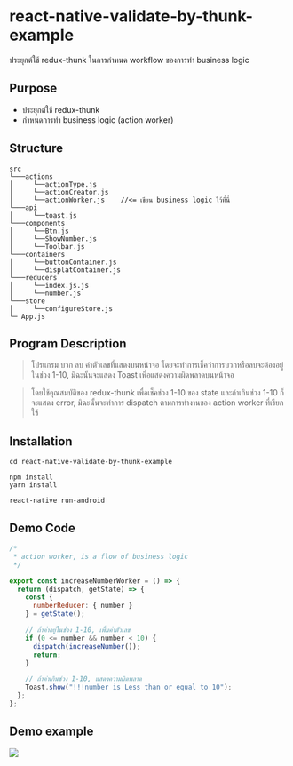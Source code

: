 # react-native-validate-by-thunk-example
ประยุกต์ใช้ redux-thunk ในการกำหนด workflow ของการทำ business logic

## Purpose

  - ประยุกต์ใช้ redux-thunk
  - กำหนดการทำ business logic (action worker)
  
## Structure

```
src
└───actions
│     └──actionType.js  
│     └──actionCreator.js
│     └──actionWorker.js    //<= เขียน business logic ไว้ที่นี่
└───api
│     └──toast.js
└───components
│     └──Btn.js
│     └──ShowNumber.js
│     └──Toolbar.js
└───containers
│     └──buttonContainer.js
│     └──displatContainer.js
└───reducers
│     └──index.js.js
│     └──number.js
└───store
│     └──configureStore.js
└─ App.js
```

## Program Description

> โปรแกรม บวก ลบ ค่าตัวเลขที่แสดงบนหน้าจอ โดยจะทำการเช็คว่าการบวกหรือลบจะต้องอยู่ในช่วง 1-10, มิฉะนั้นจะแสดง Toast เพื่อแสดงความผิดพลาดบนหน้าจอ

> โดยใช้คุณสมบัติของ redux-thunk เพื่อเช็คช่วง 1-10 ของ state และถ้าเกินช่วง 1-10 ก็จะแสดง error, มิฉะนั้นจะทำการ dispatch ตามการทำงานของ action worker ที่เรียกใช้

## Installation

```
cd react-native-validate-by-thunk-example

npm install
yarn install

react-native run-android
```

## Demo Code

```javascript
/*
 * action worker, is a flow of business logic
 */

export const increaseNumberWorker = () => {
  return (dispatch, getState) => {
    const {
      numberReducer: { number }
    } = getState();

    // ถ้าค่าอยู่ในช่วง 1-10, เพื่มค่าตัวเลข
    if (0 <= number && number < 10) {
      dispatch(increaseNumber());
      return;
    }

    // ถ้าค่าเกินช่วง 1-10, แสดงความผิดพลาด
    Toast.show("!!!number is Less than or equal to 10");
  };
};
```

## Demo example

![](https://github.com/kudane/react-native-validate-by-thunk-example/blob/master/images/screen_demo.gif)

